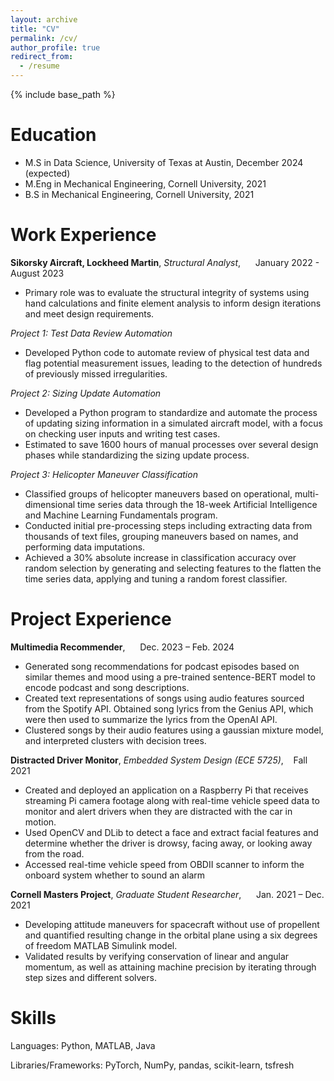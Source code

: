 ```yaml
---
layout: archive
title: "CV"
permalink: /cv/
author_profile: true
redirect_from:
  - /resume
---
```


{% include base_path %}

Education
======
* M.S in Data Science, University of Texas at Austin, December 2024 (expected)
* M.Eng in Mechanical Engineering, Cornell University, 2021
* B.S in Mechanical Engineering, Cornell University, 2021

Work Experience
======
**Sikorsky Aircraft, Lockheed Martin**, *Structural Analyst*,   &nbsp;&nbsp;&nbsp;&nbsp;   January 2022 - August 2023
* Primary role was to evaluate the structural integrity of systems using hand calculations and finite element analysis to inform design iterations and meet design requirements. 

*Project 1: Test Data Review Automation*
* Developed Python code to automate review of physical test data and flag potential measurement issues, leading to the detection of hundreds of previously missed irregularities. 

*Project 2: Sizing Update Automation*
* Developed a Python program to standardize and automate the process of updating sizing information in a simulated aircraft model, with a focus on checking user inputs and writing test cases.
* Estimated to save 1600 hours of manual processes over several design phases while standardizing the sizing update process. 

*Project 3: Helicopter Maneuver Classification*
* Classified groups of helicopter maneuvers based on operational, multi-dimensional time series data through the 18-week Artificial Intelligence and Machine Learning Fundamentals program. 
* Conducted initial pre-processing steps including extracting data from thousands of text files, grouping maneuvers based on names, and performing data imputations. 
* Achieved a 30% absolute increase in classification accuracy over random selection by generating and selecting features to the flatten the time series data, applying and tuning a random forest classifier. 

Project Experience
======
**Multimedia Recommender**,   &nbsp;&nbsp;&nbsp;&nbsp;    Dec. 2023 – Feb. 2024
* Generated song recommendations for podcast episodes based on similar themes and mood using a pre-trained sentence-BERT model to encode podcast and song descriptions.
* Created text representations of songs using audio features sourced from the Spotify API. Obtained song lyrics from the Genius API, which were then used to summarize the lyrics from the OpenAI API.
* Clustered songs by their audio features using a gaussian mixture model, and interpreted clusters with decision trees.


**Distracted Driver Monitor**, *Embedded System Design (ECE 5725)*,&nbsp;&nbsp;&nbsp;&nbsp;Fall 2021                                                 
* Created and deployed an application on a Raspberry Pi that receives streaming Pi camera footage along with real-time vehicle speed data to monitor and alert drivers when they are distracted with the car in motion. 
* Used OpenCV and DLib to detect a face and extract facial features and determine whether the driver is drowsy, facing away, or looking away from the road. 
* Accessed real-time vehicle speed from OBDII scanner to inform the onboard system whether to sound an alarm

**Cornell Masters Project**, *Graduate Student Researcher*,   &nbsp;&nbsp;&nbsp;&nbsp;   Jan. 2021 – Dec. 2021
* Developing attitude maneuvers for spacecraft without use of propellent and quantified resulting change in the orbital plane using a six degrees of freedom MATLAB Simulink model.
* Validated results by verifying conservation of linear and angular momentum, as well as attaining machine precision by iterating through step sizes and different solvers. 

Skills
======
Languages: Python, MATLAB, Java

Libraries/Frameworks: PyTorch, NumPy, pandas, scikit-learn, tsfresh


